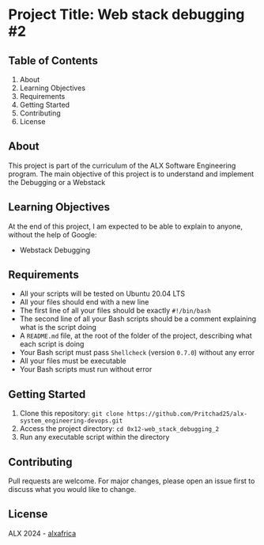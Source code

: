 # Project Title: Web stack debugging #2

## Table of Contents
1. About
2. Learning Objectives
3. Requirements
4. Getting Started
5. Contributing
6. License

## About <a name="about"></a>
This project is part of the curriculum of the ALX Software Engineering program. The main objective of this project is to understand and implement the Debugging or a Webstack

## Learning Objectives <a name="learning-objectives"></a>
At the end of this project, I am expected to be able to explain to anyone, without the help of Google:
- Webstack Debugging

## Requirements <a name="requirements"></a>
- All your scripts will be tested on Ubuntu 20.04 LTS
- All your files should end with a new line
- The first line of all your files should be exactly `#!/bin/bash`
- The second line of all your Bash scripts should be a comment explaining what is the script doing
- A `README.md` file, at the root of the folder of the project, describing what each script is doing
- Your Bash script must pass `Shellcheck` (version `0.7.0`) without any error
- All your files must be executable
- Your Bash scripts must run without error

## Getting Started <a name="getting-started"></a>
1. Clone this repository: `git clone https://github.com/Pritchad25/alx-system_engineering-devops.git`
2. Access the project directory: `cd 0x12-web_stack_debugging_2`
3. Run any executable script within the directory

## Contributing <a name="contributing"></a>
Pull requests are welcome. For major changes, please open an issue first to discuss what you would like to change.

## License <a name="license"></a>
ALX 2024 - [alxafrica](https://www.alxafrica.com) 
